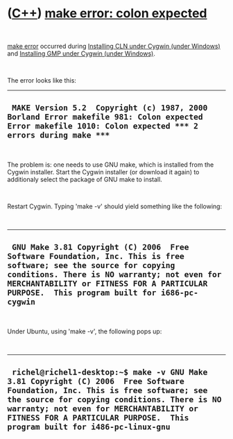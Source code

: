 
 

 

 

 

 

([C++](Cpp.md)) [make error: colon expected](CppMakeErrorColonExpected.md)
============================================================================

 

[make error](CppMakeError.md) occurred during [Installing CLN under
Cygwin (under Windows)](CppClnInstallCygwin.md) and [Installing GMP
under Cygwin (under Windows)](CppGmpInstallCygwin.md).

 

The error looks like this:

  -----------------------------------------------------------------------------------------------------------------------------------------------------------
  ` MAKE Version 5.2  Copyright (c) 1987, 2000 Borland Error makefile 981: Colon expected Error makefile 1010: Colon expected *** 2 errors during make ***`
  -----------------------------------------------------------------------------------------------------------------------------------------------------------

 

The problem is: one needs to use GNU make, which is installed from the
Cygwin installer. Start the Cygwin installer (or download it again) to
additionaly select the package of GNU make to install.

 

Restart Cygwin. Typing 'make -v' should yield something like the
following:

 

  ------------------------------------------------------------------------------------------------------------------------------------------------------------------------------------------------------------------------------------------------------------------
  ` GNU Make 3.81 Copyright (C) 2006  Free Software Foundation, Inc. This is free software; see the source for copying conditions. There is NO warranty; not even for MERCHANTABILITY or FITNESS FOR A PARTICULAR PURPOSE.  This program built for i686-pc-cygwin`
  ------------------------------------------------------------------------------------------------------------------------------------------------------------------------------------------------------------------------------------------------------------------

 

Under Ubuntu, using 'make -v', the following pops up:

 

  -------------------------------------------------------------------------------------------------------------------------------------------------------------------------------------------------------------------------------------------------------------------------------------------------------
  ` richel@richel1-desktop:~$ make -v GNU Make 3.81 Copyright (C) 2006  Free Software Foundation, Inc. This is free software; see the source for copying conditions. There is NO warranty; not even for MERCHANTABILITY or FITNESS FOR A PARTICULAR PURPOSE.  This program built for i486-pc-linux-gnu`
  -------------------------------------------------------------------------------------------------------------------------------------------------------------------------------------------------------------------------------------------------------------------------------------------------------

 

 

 

 

 

 

